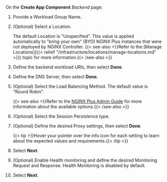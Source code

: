 On the **Create App Component** *Backend* page: 

1. Provide a Workload Group Name.
1. (Optional) Select a Location.
   
   The default Location is "Unspecified". This value is applied automatically to "bring your own" (BYO) NGINX Plus instances that were not deployed by NGINX Controller.
   {{< see-also >}}Refer to the [Manage Locations]({{< relref "/infrastructure/locations/manage-locations.md" >}}) topic for more information.{{< /see-also >}}

1. Define the backend workload URIs, then select **Done**.
1. Define the DNS Server, then select **Done**.
1. (Optional) Select the Load Balancing Method. The default value is "Round Robin".

   {{< see-also >}}Refer to the [NGINX Plus Admin Guide](https://docs.nginx.com/nginx/admin-guide/load-balancer/http-load-balancer/) for more information about the available options.{{< /see-also >}}

1. (Optional) Select the Session Persistence type.
1. (Optional) Define the desired Proxy settings, then select **Done**.
   
   {{< tip >}}Hover your pointer over the info icon for each setting to learn about the expected values and requirements.{{< /tip >}}

1. Select **Next**.
1. (Optional) Enable Health monitoring and define the desired Monitoring Request and Response.
   Health Monitoring is disabled by default.
1. Select **Next**.

<!-- Do not remove. Keep this code at the bottom of the include -->
<!-- DOCS-347 -->